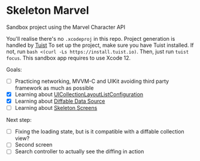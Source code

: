 # Skeleton Marvel

Sandbox project using the Marvel Character API

You'll realise there's no `.xcodeproj` in this repo. Project generation is handled by [Tuist](https://github.com/tuist/tuist)
To set up the project, make sure you have Tuist installed. If not, run `bash <(curl -Ls https://install.tuist.io)`. Then, just run `tuist focus`.
This sandbox app requires to use Xcode 12.

Goals:
- [ ] Practicing networking, MVVM-C and UIKit avoiding third party framework as much as possible
- [x] Learning about [UICollectionLayoutListConfiguration](https://developer.apple.com/videos/play/wwdc2020/10026)
- [x] Learning about [Diffable Data Source](https://wwdcbysundell.com/2019/diffable-data-sources-first-look/)
- [ ] Learning about [Skeleton Screens](https://uxdesign.cc/what-you-should-know-about-skeleton-screens-a820c45a571a)

Next step:
- [ ] Fixing the loading state, but is it compatible with a diffable collection view?
- [ ] Second screen
- [ ] Search controller to actually see the diffing in action
